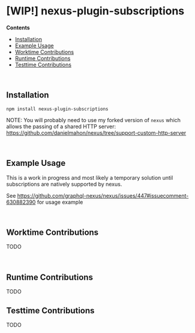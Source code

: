 # [WIP!] nexus-plugin-subscriptions <!-- omit in toc -->

**Contents**

<!-- START doctoc generated TOC please keep comment here to allow auto update -->
<!-- DON'T EDIT THIS SECTION, INSTEAD RE-RUN doctoc TO UPDATE -->

- [Installation](#installation)
- [Example Usage](#example-usage)
- [Worktime Contributions](#worktime-contributions)
- [Runtime Contributions](#runtime-contributions)
- [Testtime Contributions](#testtime-contributions)

<!-- END doctoc generated TOC please keep comment here to allow auto update -->

<br>

## Installation

```
npm install nexus-plugin-subscriptions
```

NOTE: You will probably need to use my forked version of `nexus` which allows the passing of a shared HTTP server: https://github.com/danielmahon/nexus/tree/support-custom-http-server

<br>

## Example Usage

This is a work in progress and most likely a temporary solution until subscriptions are natively supported by nexus.

See https://github.com/graphql-nexus/nexus/issues/447#issuecomment-630882390 for usage example

<br>

## Worktime Contributions

TODO

<br>

## Runtime Contributions

TODO

## Testtime Contributions

TODO
